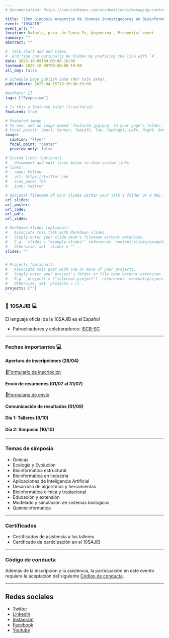 ```yaml
---
# Documentation: https://sourcethemes.com/academic/docs/managing-content/

title: "10mo Simposio Argentino de Jóvenes Investigadores en Bioinformática"
event: "10SAJIB"
event_url: ""
location: Rafaela, pcia. de Santa Fe, Argentina - Presential event
summary: ""
abstract: ""

#  Talk start and end times.
#  End time can optionally be hidden by prefixing the line with `#`.
date: 2025-10-09T09:00:00-19:00
lastmod: 2025-10-09T09:00:00-19:00
all_day: false

# Schedule page publish date (NOT talk date).
publishDate: 2025-04-15T19:26:00-03:00

#authors: []
tags: ["Symposium"]

# Is this a featured talk? (true/false)
featured: true

# Featured image
# To use, add an image named `featured.jpg/png` to your page's folder. 
# Focal points: Smart, Center, TopLeft, Top, TopRight, Left, Right, BottomLeft, Bottom, BottomRight.
image:
  caption: "Flyer"
  focal_point: "center"
  preview_only: false

# Custom links (optional).
#   Uncomment and edit lines below to show custom links.
# links:
# - name: Follow
#   url: https://twitter.com
#   icon_pack: fab
#   icon: twitter

# Optional filename of your slides within your talk's folder or a URL.
url_slides: 
url_poster: 
url_code:
url_pdf:
url_video:

# Markdown Slides (optional).
#   Associate this talk with Markdown slides.
#   Simply enter your slide deck's filename without extension.
#   E.g. `slides = "example-slides"` references `content/slides/example-slides.md`.
#   Otherwise, set `slides = ""`.
slides: ""


# Projects (optional).
#   Associate this post with one or more of your projects.
#   Simply enter your project's folder or file name without extension.
#   E.g. `projects = ["internal-project"]` references `content/project/deep-learning/index.md`.
#   Otherwise, set `projects = []`.
projects: [""]
---
```


### :red_circle: 10SAJIB :computer:

El lenguaje oficial de la 10SAJIB es el Español
- Patrocinadores y colaboradores: [ISCB-SC](https://iscbsc.org/)

---
### Fechas importantes :computer:

#### Apertura de inscripciones (28/04)

📝[Formulario de inscripción](https://forms.gle/zv5YsA5SvposfCmn6)

#### Envío de resúmenes (01/07 al 31/07)

📝[Formulario de envío](https://forms.gle/sE5U5ZLqH5D8AYbS9)

#### Comunicación de resultados (01/09)

#### Día 1: Talleres (9/10)

#### Día 2: Simposio (10/10)

---
### Temas de simposio
- Ómicas
- Ecología y Evolución
- Bioinformática estructural
- Bioinformática en industria
- Aplicaciones de Inteligencia Artificial
- Desarrollo de algoritmos y herramientas
- Bioinformática clínica y traslacional
- Educación y extensión 
- Modelado y simulación de sistemas biológicos
- Quimioinformática

---
### Certificados
- Certificados de asistencia a los talleres
- Certificado de participación en el 10SAJIB

---
### Código de conducta
Además de la inscripción y la asistencia, la participación en este evento requiere la aceptación del siguiente [Código de conducta](https://docs.google.com/document/d/1gmpcx05KAHsSO6MHd4ettlGT5cy7b9Yp4D55CZoN9RA/edit?usp=sharing).

---

## Redes sociales
- [Twitter](https://twitter.com/rsgargentina)
- [Linkedin](https://www.linkedin.com/in/iscb-sc-rsg-argentina-053599214/)
- [Instagram](https://www.instagram.com/rsg_arg/)
- [Facebook](https://www.facebook.com/RSGArgentina/)
- [Youtube](https://www.youtube.com/channel/UCVQA_t8dR5xownEu5NI9S0w/featured)